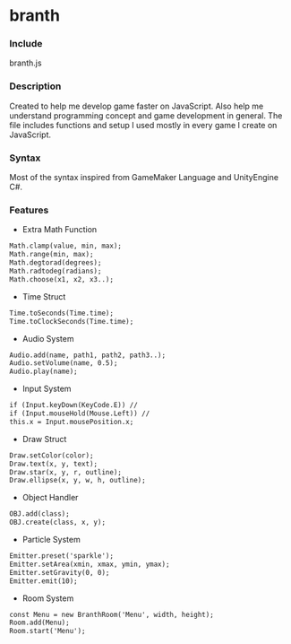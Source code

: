 # branth
### Include
branth.js
### Description
Created to help me develop game faster on JavaScript. Also help me understand programming concept and game development in general. The file includes functions and setup I used mostly in every game I create on JavaScript.
### Syntax
Most of the syntax inspired from GameMaker Language and UnityEngine C#.
### Features
- Extra Math Function
```markdown
Math.clamp(value, min, max);
Math.range(min, max);
Math.degtorad(degrees);
Math.radtodeg(radians);
Math.choose(x1, x2, x3..);
```
- Time Struct
```markdown
Time.toSeconds(Time.time);
Time.toClockSeconds(Time.time);
```
- Audio System
```markdown
Audio.add(name, path1, path2, path3..);
Audio.setVolume(name, 0.5);
Audio.play(name);
```
- Input System
```markdown
if (Input.keyDown(KeyCode.E)) //
if (Input.mouseHold(Mouse.Left)) //
this.x = Input.mousePosition.x;
```
- Draw Struct
```markdown
Draw.setColor(color);
Draw.text(x, y, text);
Draw.star(x, y, r, outline);
Draw.ellipse(x, y, w, h, outline);
```
- Object Handler
```markdown
OBJ.add(class);
OBJ.create(class, x, y);
```
- Particle System
```markdown
Emitter.preset('sparkle');
Emitter.setArea(xmin, xmax, ymin, ymax);
Emitter.setGravity(0, 0);
Emitter.emit(10);
```
- Room System
```markdown
const Menu = new BranthRoom('Menu', width, height);
Room.add(Menu);
Room.start('Menu');
```
